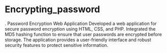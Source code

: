 # Encrypting_password
. Password Encryption Web Application Developed a web application for secure password encryption using HTML, CSS, and PHP. Integrated the MD5 hashing function to ensure that user passwords are encrypted before storage. The application provides a user-friendly interface and robust security features to protect sensitive information.
